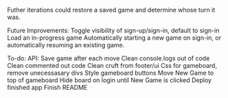 Futher iterations could restore a saved game and determine whose turn it was.

Future Improvements:
  Toggle visibility of sign-up/sign-in, default to sign-in
  Load an in-progress game
  Automatically starting a new game on sign-in, or automatically resuming an
    existing game.

  To-do:
    API: Save game after each move
    Clean console.logs out of code
    Clean commented out code
    Clean cruft from footer/ui
    Css for gameboard, remove unecessasary divs
    Style gameboard buttons
    Move New Game to top of gameboard
    Hide board on login until New Game is clicked
    Deploy finished app
    Finish README
